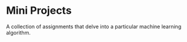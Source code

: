 # Mini Projects

A collection of assignments that delve into a particular machine learning algorithm.
